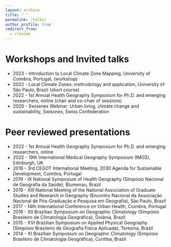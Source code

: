 ```yaml
---
layout: archive
title: " "
permalink: /talks/
author_profile: true
redirect_from:
  - /resume
---
```


Workshops and Invited talks
======
* 2023 - Introduction to Local Climate Zone Mapping, University of Coimbra, Portugal, (workshop)
* 2022 - Local Climate Zones: methodology and application, University of São Paulo, Brazil (short course)
* 2022 - 1st Annual Health Geography Symposium for Ph.D. and emerging researchers, online (chair and co-chair of sessions)
* 2020 - Swissnex Webinar: Urban living, climate change and sustainability, Swissnex, Swiss Confederation  

Peer reviewed presentations
======
* 2022 - 1st Annual Health Geography Symposium for Ph.D. and emerging researchers, online
* 2022 - 19th International Medical Geography Symposium (IMGS), Edinburgh, UK
* 2019 - 3rd CEGOT International Meeting, 2030 Agenda for Sustainable Development, Coimbra, Portugal
* 2019 - IX National Symposium of Health Geography (Simpósio Nacional de Geografia da Saúde), Blumenau, Brazil 
* 2019 - XIII National Meeting of the National Association of Graduate Studies and Research in Geography (Encontro Nacional da Associação Nacional de Pós-Graduação e Pesquisa em Geografia), São Paulo, Brazil
* 2017 - 14th International Conference on Urban Health, Coimbra, Portugal
* 2016 - XII Brazilian Symposium on Geographic Climatology (Simpósio Brasileiro de Climatologia Geográfica), Goiânia, Brazil
* 2015 - XVI Brazilian Symposium on Applied Physical Geography (Simpósio Brasileiro de Geografia Física Aplicada), Teresina, Brazil
* 2014 - XI Brazilian Symposium on Geographic Climatology (Simpósio Brasileiro de Climatologia Geográfica), Curitiba, Brazil

